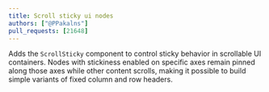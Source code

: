 ```yaml
---
title: Scroll sticky ui nodes
authors: ["@PPakalns"]
pull_requests: [21648]
---
```


Adds the `ScrollSticky` component to control sticky behavior in scrollable UI containers.
Nodes with stickiness enabled on specific axes remain pinned along those axes while other content scrolls, making it possible to build simple variants of fixed column and row headers.
